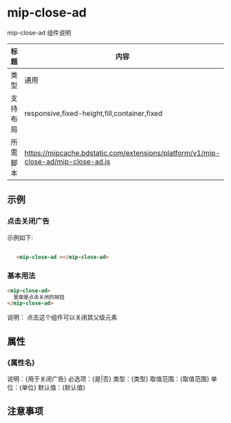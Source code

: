 # mip-close-ad

mip-close-ad 组件说明

标题|内容
----|----
类型|通用
支持布局|responsive,fixed-height,fill,container,fixed
所需脚本|https://mipcache.bdstatic.com/extensions/platform/v1/mip-close-ad/mip-close-ad.js


## 示例

### 点击关闭广告
示例如下:

```html
   
   <mip-close-ad ></mip-close-ad>
```

### 基本用法
```html
<mip-close-ad>
  里面是点击关闭的按钮
</mip-close-ad>
```
说明：<mip-close-ad></mip-close-ad> 点击这个组件可以关闭其父级元素

## 属性

### {属性名}

说明：{用于关闭广告}
必选项：{是|否}
类型：{类型}
取值范围：{取值范围}
单位：{单位}
默认值：{默认值}

## 注意事项	

